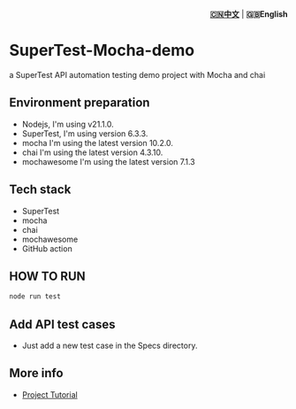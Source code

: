 <div align="right"><strong><a href="./README.md">🇨🇳中文</a></strong>  | <strong>🇬🇧English</strong></div>

# SuperTest-Mocha-demo
a SuperTest API automation testing demo project with Mocha and chai

## Environment preparation
- Nodejs, I'm using v21.1.0.
- SuperTest, I'm using version 6.3.3.
- mocha I'm using the latest version 10.2.0.
- chai I'm using the latest version 4.3.10.
- mochawesome I'm using the latest version 7.1.3

## Tech stack
- SuperTest
- mocha
- chai
- mochawesome
- GitHub action

## HOW TO RUN

```bash
node run test
```

## Add API test cases

- Just add a new test case in the Specs directory.

## More info

- [Project Tutorial](https://github.com/Automation-Test-Starter/SuperTest-API-Test-Starter)

